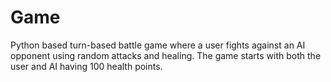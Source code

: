 # Game
Python based turn-based battle game where a user fights against an AI opponent using random attacks and healing. The game starts with both the user and AI having 100 health points.

